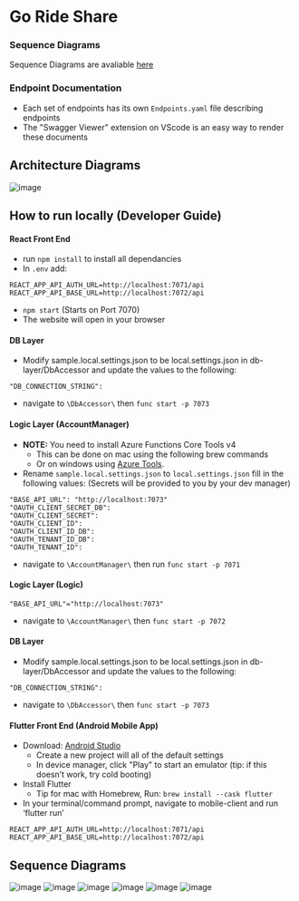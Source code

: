 # Go Ride Share

### Sequence Diagrams
Sequence Diagrams are avaliable [here](https://github.com/Go-Ride-Share/.github/tree/main/diagrams)

### Endpoint Documentation
- Each set of endpoints has its own `Endpoints.yaml` file describing endpoints
- The "Swagger Viewer" extension on VScode is an easy way to render these documents

## Architecture Diagrams
![image](../diagrams/Cloud_Architecture.png)

## How to run locally (Developer Guide)
#### React Front End
- run `npm install` to install all dependancies
- In `.env` add:
```
REACT_APP_API_AUTH_URL=http://localhost:7071/api
REACT_APP_API_BASE_URL=http://localhost:7072/api
```
- `npm start`  (Starts on Port 7070)
- The website will open in your browser

#### DB Layer
- Modify sample.local.settings.json to be local.settings.json in db-layer/DbAccessor and update the values to the following:
```
"DB_CONNECTION_STRING":
```
-  navigate to `\DbAccessor\` then `func start -p 7073`

#### Logic Layer (AccountManager)
- **NOTE:** You need to install Azure Functions Core Tools v4
   - This can be done on mac using the following brew commands
   - Or on windows using [Azure Tools](https://learn.microsoft.com/en-us/azure/azure-functions/functions-run-local?tabs=windows%2Cisolated-process%2Cnode-v4%2Cpython-v2%2Chttp-trigger%2Ccontainer-apps&pivots=programming-language-csharp#install-the-azure-functions-core-tools:~:text=quickstart%20article.-,Install%20the%20Azure%20Functions%20Core%20Tools,-The%20recommended%20way).
- Rename `sample.local.settings.json` to `local.settings.json` fill in the following values: (Secrets will be provided to you by your dev manager)
```
"BASE_API_URL": "http://localhost:7073"
"OAUTH_CLIENT_SECRET_DB":
"OAUTH_CLIENT_SECRET":
"OAUTH_CLIENT_ID":
"OAUTH_CLIENT_ID_DB":
"OAUTH_TENANT_ID_DB":
"OAUTH_TENANT_ID":
``` 
- navigate to `\AccountManager\` then run `func start -p 7071`

#### Logic Layer (Logic)
```
"BASE_API_URL"="http://localhost:7073"
```
- navigate to  `\AccountManager\` then `func start -p 7072`

#### DB Layer
- Modify sample.local.settings.json to be local.settings.json in db-layer/DbAccessor and update the values to the following:
```
"DB_CONNECTION_STRING":
```
-  navigate to `\DbAccessor\` then `func start -p 7073`

#### Flutter Front End (Android Mobile App)
- Download: [Android Studio](https://developer.android.com/studio)
   - Create a new project will all of the default settings
   - In device manager, click "Play" to start an emulator (tip: if this doesn’t work, try cold booting)
- Install Flutter 
   - Tip for mac with Homebrew, Run: `brew install --cask flutter`
- In your terminal/command prompt, navigate to mobile-client and run ‘flutter run’

```
REACT_APP_API_AUTH_URL=http://localhost:7071/api
REACT_APP_API_BASE_URL=http://localhost:7072/api
```
## Sequence Diagrams
![image](../diagrams/Signup-user.png)
![image](../diagrams/Login-user.png)
![image](../diagrams/Get-user.png)
![image](../diagrams/Edit-user.png)
![image](../diagrams/Create-Update-Post.png)
![image](../diagrams/Get-Posts.png)
